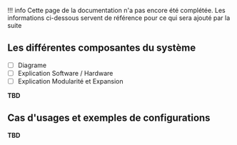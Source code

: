 !!! info
    Cette page de la documentation n'a pas encore été complétée. Les informations ci-dessous servent de référence pour ce qui sera ajouté par la suite

## Les différentes composantes du système

- [ ] Diagrame
- [ ] Explication Software / Hardware
- [ ] Explication Modularité et Expansion

**TBD**

## Cas d'usages et exemples de configurations

**TBD**
